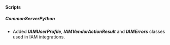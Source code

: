 
#### Scripts
##### CommonServerPython
- Added ***IAMUserProfile***, ***IAMVendorActionResult*** and ***IAMErrors*** classes used in IAM integrations.
